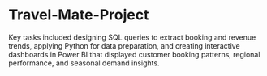 # Travel-Mate-Project
Key tasks included designing SQL queries to extract booking and revenue trends, applying Python for data preparation, and creating interactive dashboards in Power BI that displayed customer booking patterns, regional performance, and seasonal demand insights. 
